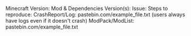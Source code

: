 Minecraft Version:
Mod & Dependencies Version(s):
Issue:
Steps to reproduce:
CrashReport/Log: pastebin.com/example_file.txt (users always have logs even if it doesn't crash)
ModPack/ModList: pastebin.com/example_file.txt
